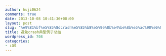 ```yaml
---
author: huji0624
comments: true
date: 2013-10-08 10:41:36+00:00
layout: post
slug: '%e9%81%bf%e5%85%8dcrash%e5%85%b8%e5%9e%8b%e4%be%8b%e5%ad%90%e6%80%bb%e7%bb%93'
title: 避免crash典型例子总结
wordpress_id: 708
categories:
- iOS
---
```


